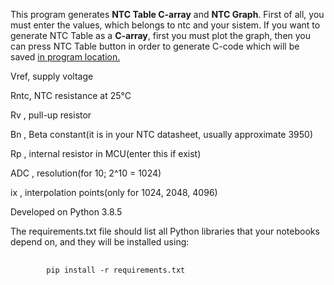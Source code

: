 <p>This program generates <strong>NTC Table C-array</strong> and <strong>NTC Graph</strong>. First of all, you must enter the values, which belongs to ntc and your sistem. If you want to generate NTC Table as a <strong>C-array</strong>, first you must plot the graph, then you can press NTC Table button in order to generate C-code which will be saved <ins>in program location.</ins></p>
<p>Vref, supply voltage</p>
<p>Rntc, NTC resistance at 25°C</p>
<p>Rv  , pull-up resistor </p>
<p>Bn  , Beta constant(it is in your NTC datasheet, usually approximate 3950)</p>
<p>Rp  , internal resistor in MCU(enter this if exist)</p>
<p>ADC , resolution(for 10; 2^10 = 1024)</p>
<p>ix  , interpolation points(only for 1024, 2048, 4096)</p>

<p>Developed on Python 3.8.5</p>

<p>The requirements.txt file should list all Python libraries that your notebooks depend on, and they will be installed using:</p>
<pre>
    <code>
        pip install -r requirements.txt
    </code>
</pre>

